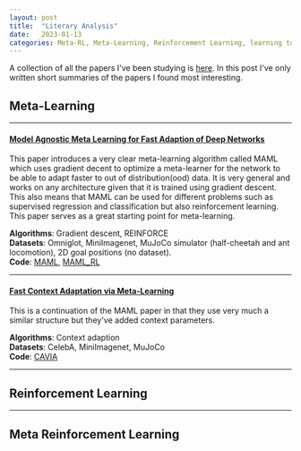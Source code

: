 ```yaml
---
layout: post
title:  "Literary Analysis"
date:   2023-01-13 
categories: Meta-RL, Meta-Learning, Reinforcement Learning, learning to learn
---
```

A collection of all the papers I've been studying is [here](https://docs.google.com/spreadsheets/d/17ufJaHLAPp0CureI5rUQsRy7NVUZJ8_jqep1uzExxQA/edit#gid=0). In this post I've only written short summaries of the papers I found most interesting.

## Meta-Learning
---
#### [Model Agnostic Meta Learning for Fast Adaption of Deep Networks](https://arxiv.org/abs/1703.03400)
This paper introduces a very clear meta-learning algorithm called MAML which uses gradient decent to
optimize a meta-learner for the network to be able to adapt faster to out of distribution(ood) data. It
is very general and works on any architecture given that it is trained using gradient descent. This also means
that MAML can be used for different problems such as supervised regression and classification but also reinforcement
learning. This paper serves as a great starting point for meta-learning.

**Algorithms**: Gradient descent, REINFORCE  
**Datasets**: Omniglot, MiniImagenet, MuJoCo simulator (half-cheetah and ant locomotion), 2D goal positions (no dataset).  
**Code**: [MAML](https://github.com/cbfinn/maml), [MAML\_RL](https://github.com/cbfinn/maml_rl)

---

#### [Fast Context Adaptation via Meta-Learning](http://proceedings.mlr.press/v97/zintgraf19a/zintgraf19a.pdf)
This is a continuation of the MAML paper in that they use very much a similar structure but they've added context parameters.

**Algorithms**: Context adaption  
**Datasets**: CelebA, MiniImagenet, MuJoCo  
**Code**: [CAVIA](https://github.com/lmzintgraf/cavia)

---

## Reinforcement Learning
---
## Meta Reinforcement Learning
